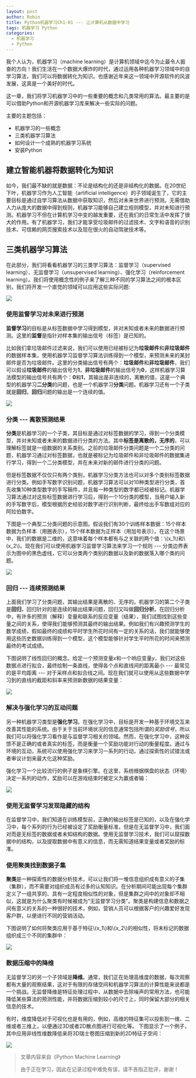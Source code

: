 ```yaml
---
layout: post
author: Robin
title: Python机器学习Ch1-01 --- 让计算机从数据中学习
tags: 机器学习 Python
categories:
  - 机器学习 
  - Python
---
```


我个人认为，机器学习（machine learning）是计算机领域中迄今为止最令人振奋的方向！我们生活在一个数据大爆炸的时代，通过运用各种机器学习领域中的自学习算法，我们可以将数据转化为知识。也感谢近年来这一领域中开源软件的风波发展，这真是一个美好的时代。

这一章，我们将学习机器学习中的一些重要的概念和几类常用的算法。最主要的是可以借助Python和开源机器学习库来解决一些实际的问题。

主要的主题包括：

* 机器学习的一些概念
* 三类机器学习算法
* 如何设计一个成熟的机器学习系统
* 安装Python

## 建立智能机器将数据转化为知识

如今，我们最不缺的就是数据：不论是结构化的还是非结构化的数据。在20世纪下叶，机器学习作为人工智能（artificial intelligence）的子领域诞生了，它的主要目标是通过自学习算法从数据中获取知识，然后对未来世界进行预测。无需借助人力从庞大的数据中得到规则，机器学习能够自己建立规则模型，并对未知进行预测。机器学习不但在计算机学习中变的越发重要，还在我们的日常生活中发挥了很大的作用。有了机器学习，我们才能享受垃圾邮件的过滤技术、文字和语音的识别技术、可信赖的网页搜索技术以及现在很火的自动驾驶技术等。


## 三类机器学习算法

在此部分，我们将看看机器学习的三类学习算法：监督学习（supervised learning）、无监督学习（unsupervised learning）、强化学习（reinforcement learning）。我们将使用概念性的例子来了解三种不同的学习算法之间的根本区别，我们将开发一个直觉的领域可以应用这些实际问题:

![](/assets/three-types-machine-learning.png)

### 使用监督学习对未来进行预测

**监督学习**的目标是从标签数据中学习得到模型，并对未知或者未来的数据进行预测。这里的**监督**是指针对样本集的输出信号（标签）是已知的。

比如我们拿垃圾邮件过滤来说，我们可以使用已经被标记为**垃圾邮件**和**非垃圾邮件**的数据样本集，使用机器学习监督学习算法训练得到一个模型，来预测未来的某封邮件是否为垃圾邮件。这里的分类输出信号有两个：**垃圾邮件**和**非垃圾邮件**，我们可以假设**垃圾邮件**的输出信号为**1**，**非垃圾邮件**的输出信号为**0**，这样机器学习算法模型的输出信号共有两个：**0**和**1**，其输出是非连续的，离散的值，这是一个典型的机器学习**二分类**的问题，也是一个机器学习**分类**问题。机器学习还有一个子类就是**回归**，**回归**问题的输出是一个连续的值。

![](/assets/supervised-learning-flow.jpg)

### 分类 --- 离散预测结果

**分类**是机器学习的一个子类，其目标是通过对标签数据的学习，得到一个分类模型，并对未知或者未来的数据进行分类的方法。其中**标签是离散的，无序的**，可以理解标签就是一组数据的关系类别。之前的垃圾邮件分类问题是一个二分类的问题，机器学习通过对标签数据，也就是被标记为垃圾邮件和非垃圾邮件的数据集进行学习，得到一个二分类模型，并在未来对新的邮件进行分类的问题。

但是标签数据不仅仅只有两个类别，机器学习分类方法也可以对多个类别标签数据进行分类。例如手写数字识别问题，机器学习算法可以对10种类型进行分类，首先收集10种类型数字的手写稿件，并且每一种类型的数字都已经被标记。机器学习算法通过对这些标签数据进行学习后，得到一个10分类的模型，当用户输入新的手写数字后，模型根据历史经验对数字进行识别判断，最终给出手写数组对应的阿拉伯数字。

下图是一个典型二分类问题的示意图。假设我们有30个训练样本数据：15个样本数据为负样本（用圈表示），15个样本数据为正样本（用加号表示）。在这个场景中，我们的数据是二维的，这意味着每个样本都有与之关联的两个值：\\(x_1\\)和\\(x_2\\)。现在我们可以使用机器学习监督学习算法来学习一个规则 --- 分类边界表示为图中的黑色虚线，它可以分类两个类别的数据以及新的数据落入哪个类的问题。

![](/assets/supervised-learning-classification-binary-classes.jpg)

### 回归 --- 连续预测结果

上面我们学习了分类问题，其输出结果是离散的、无序的。机器学习的第二个子类是**回归**，回归针对的是连续的输出结果问题，回归又叫做**回归分析**。在回归分析中，有许多的预测（解释）变量和联系的反应变量（结果），我们试图找到这些变量之间的关系，使得我们能够预测其最终的输出结果。例如我们有兴趣预测学生的数学成绩，假如最终的成绩和平时学生所花时间有一定的关系的话，我们就能够使用这些历史数据训练得到一个模型，这个模型能够针对学生平时所花的时间来预测最终的考试成绩。

下图说明了线性回归的概念。给定一个预测变量*x*和一个响应变量*y*，我们对这些数据点进行拟合，最终绘制一条直线，使得各个点和直线间的距离最小 --- 最常见的是平均距离 --- 对于采样点和拟合线之间。现在我们就可以使用从这些数据中学习到的直线的截距和斜率来预测新数据的结果变量：

![](/assets/linear-regression.jpg)

### 解决与强化学习的互动问题

另一种机器学习类型是**强化学习**。在强化学习中，目标是开发一种基于环境交互来改善其性能的系统。由于关于当前环境状况的信息通常包括所谓的*奖励信号*，所以我们可以将强化学习看作是与监督学习相关的领域。然而，在强化学习中，这种反馈不是正确的或者真实的标签，而是衡量一个奖励功能对行动的衡量程度。通过与环境的互动，系统可以使用强化学习来学习一系列的行动，通过探索性的试错法或者审议计划来最大化这种奖励。

强化学习一个比较流行的例子是象棋引擎。在这里，系统根据棋盘的状态（环境）决定一系列的动作，奖励可以在游戏结束时被定义为赢或者输：

![](/assets/reinforcement-learning.jpg)

### 使用无监督学习发现隐藏的结构

在监督学习中，我们知道在训练模型前，正确的输出标签是已知的，以及在强化学习中，每个系列的行为已经被设定了奖励衡量标准，但是在无监督学习中，我们面对而是无标签的数据或者未知结构的数据。使用无监督学习技术，我们可以窥探数据中的结构，以及提取数据中有意义的信息，而无需知道结果变量或者奖励的标准。

### 使用聚类找到数据子集

**聚类**是一种探索性的数据分析技术，可以让我们将一堆信息组织成有意义的子集（集群），而不需要对组织成员有过多的认知知识。在分析期间可能出现每个集群定义了一组共享的、具有一定程度相似性的对象，但是集群之间中的对象却不相似，这就是为什么聚类有时候被成为“无监督学习分类”。聚类是构建信息和数据之间有意义的关系的一种很好的技术，例如，营销人员可以根据客户的兴趣爱好发现客户群，以便进行不同的营销活动。

下图说明了如何将聚类应用于基于特征\\(x_1\\)和\\(x_2\\)的相似性，将未标记的数据组织成三个不同的集群中：

![](/assets/clustering.jpg)

### 数据压缩中的降维

无监督学习的另一个子领域是**降维**。通常，我们正在处理高维度的数据，每次观察都有大量的观察结果，这对于有限的存储空间和机器学习算法的计算性能来说都是一个挑战。无监督降维是特征处理过程中，从数据中去除噪声的常用方法，也可能降低某些算法的预测性能，并将数据压缩到较小的尺寸上，同时保留大部分的相关信息的技术。

有时，维度降低对于可视化也是有用的，例如，高维的特征集可以投影到一维、二维或者三维上，以便通过3D或者2D散点图进行可视化等。 下图显示了一个例子，其中应用非线性维数降低来将3D瑞士卷图压缩到新的2D特征子空间：

![](/assets/dimensionality-reduction-eg.jpg)


> 文章内容来自《Python Machine Learning》
> 
> 由于正在学习，因此在记录过程中难免有误，请不吝指正批评，谢谢！


